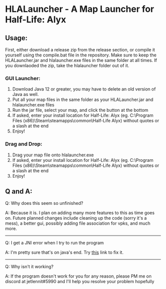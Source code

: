 # HLALauncher - A Map Launcher for Half-Life: Alyx

## Usage\:

First, either download a release zip from the release section, or compile it yourself using the compile.bat file in the repository. Make sure to keep the HLALauncher.jar and hlalauncher.exe files in the same folder at all times. If you downlaoded the zip, take the hlalauncher folder out of it.

### GUI Launcher\:

1. Download Java 12 or greater, you may have to delete an old version of Java as well.
2. Put all your map files in the same folder as your HLALauncher.jar and hlalauncher.exe files
3. Run the jar file, select your map, and click the button at the bottom
4. If asked, enter your install location for Half-Life: Alyx (eg. C:\Program Files (x86)\Steam\steamapps\common\Half-Life Alyx) without quotes or a slash at the end
5. Enjoy!

### Drag and Drop\:

1. Drag your map file onto hlalauncher.exe
2. If asked, enter your install location for Half-Life: Alyx (eg. C:\Program Files (x86)\Steam\steamapps\common\Half-Life Alyx) without quotes or a slash at the end
3. Enjoy!

## Q and A\:
Q\: Why does this seem so unfinished?

A\: Because it is. I plan on adding many more features to this as time goes on. Future planned changes include cleaning up the code (sorry it's a mess), a better gui, possibly adding file association for vpks, and much more.

---

Q\: I get a JNI error when I try to run the program

A\: I'm pretty sure that's on java's end. Try [this](https://stackoverflow.com/a/57796364) link to fix it.

---

Q\: Why isn't it working?

A\: If the program doesn't work for you for any reason, please PM me on discord at jetlennit#5990 and I'll help you resolve your problem hopefully
